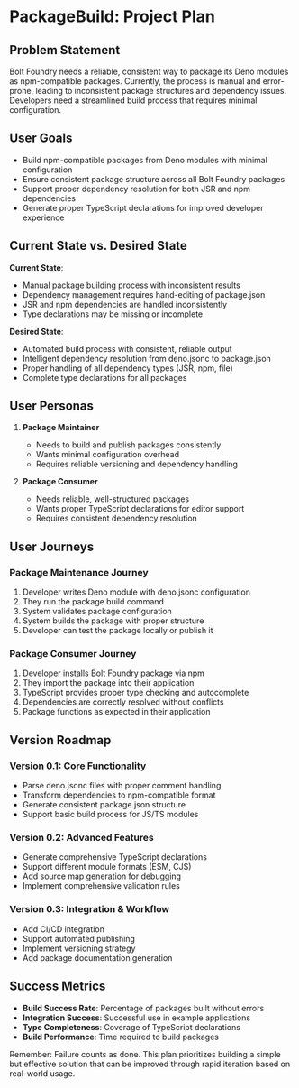 # PackageBuild: Project Plan

## Problem Statement

Bolt Foundry needs a reliable, consistent way to package its Deno modules as
npm-compatible packages. Currently, the process is manual and error-prone,
leading to inconsistent package structures and dependency issues. Developers
need a streamlined build process that requires minimal configuration.

## User Goals

- Build npm-compatible packages from Deno modules with minimal configuration
- Ensure consistent package structure across all Bolt Foundry packages
- Support proper dependency resolution for both JSR and npm dependencies
- Generate proper TypeScript declarations for improved developer experience

## Current State vs. Desired State

**Current State**:

- Manual package building process with inconsistent results
- Dependency management requires hand-editing of package.json
- JSR and npm dependencies are handled inconsistently
- Type declarations may be missing or incomplete

**Desired State**:

- Automated build process with consistent, reliable output
- Intelligent dependency resolution from deno.jsonc to package.json
- Proper handling of all dependency types (JSR, npm, file)
- Complete type declarations for all packages

## User Personas

1. **Package Maintainer**
   - Needs to build and publish packages consistently
   - Wants minimal configuration overhead
   - Requires reliable versioning and dependency handling

2. **Package Consumer**
   - Needs reliable, well-structured packages
   - Wants proper TypeScript declarations for editor support
   - Requires consistent dependency resolution

## User Journeys

### Package Maintenance Journey

1. Developer writes Deno module with deno.jsonc configuration
2. They run the package build command
3. System validates package configuration
4. System builds the package with proper structure
5. Developer can test the package locally or publish it

### Package Consumer Journey

1. Developer installs Bolt Foundry package via npm
2. They import the package into their application
3. TypeScript provides proper type checking and autocomplete
4. Dependencies are correctly resolved without conflicts
5. Package functions as expected in their application

## Version Roadmap

### Version 0.1: Core Functionality

- Parse deno.jsonc files with proper comment handling
- Transform dependencies to npm-compatible format
- Generate consistent package.json structure
- Support basic build process for JS/TS modules

### Version 0.2: Advanced Features

- Generate comprehensive TypeScript declarations
- Support different module formats (ESM, CJS)
- Add source map generation for debugging
- Implement comprehensive validation rules

### Version 0.3: Integration & Workflow

- Add CI/CD integration
- Support automated publishing
- Implement versioning strategy
- Add package documentation generation

## Success Metrics

- **Build Success Rate**: Percentage of packages built without errors
- **Integration Success**: Successful use in example applications
- **Type Completeness**: Coverage of TypeScript declarations
- **Build Performance**: Time required to build packages

Remember: Failure counts as done. This plan prioritizes building a simple but
effective solution that can be improved through rapid iteration based on
real-world usage.
